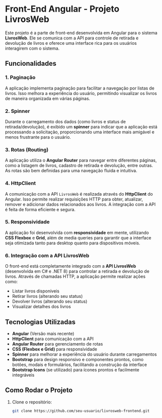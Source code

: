 # Front-End Angular - Projeto LivrosWeb

Este projeto é a parte de front-end desenvolvida em Angular para o sistema **LivrosWeb**. Ele se comunica com a API para controle de retirada e devolução de livros e oferece uma interface rica para os usuários interagirem com o sistema.

## Funcionalidades

### 1. **Paginação**
A aplicação implementa paginação para facilitar a navegação por listas de livros. Isso melhora a experiência do usuário, permitindo visualizar os livros de maneira organizada em várias páginas.

### 2. **Spinner**
Durante o carregamento dos dados (como livros e status de retirada/devolução), é exibido um **spinner** para indicar que a aplicação está processando a solicitação, proporcionando uma interface mais amigável e menos frustrante para o usuário.

### 3. **Rotas (Routing)**
A aplicação utiliza o **Angular Router** para navegar entre diferentes páginas, como a listagem de livros, cadastro de retirada e devolução, entre outras. As rotas são bem definidas para uma navegação fluida e intuitiva.

### 4. **HttpClient**
A comunicação com a API `LivrosWeb` é realizada através do **HttpClient** do Angular. Isso permite realizar requisições HTTP para obter, atualizar, remover e adicionar dados relacionados aos livros. A integração com a API é feita de forma eficiente e segura.

### 5. **Responsividade**
A aplicação foi desenvolvida com **responsividade** em mente, utilizando **CSS Flexbox** e **Grid**, além de media queries para garantir que a interface seja otimizada tanto para desktop quanto para dispositivos móveis.

### 6. **Integração com a API LivrosWeb**
O front-end está completamente integrado com a **API LivrosWeb** (desenvolvida em C# e .NET 8) para controlar a retirada e devolução de livros. Através de chamadas HTTP, a aplicação permite realizar ações como:
   - Listar livros disponíveis
   - Retirar livros (alterando seu status)
   - Devolver livros (alterando seu status)
   - Visualizar detalhes dos livros

## Tecnologias Utilizadas

- **Angular** (Versão mais recente)
- **HttpClient** para comunicação com a API
- **Angular Router** para gerenciamento de rotas
- **CSS (Flexbox e Grid)** para responsividade
- **Spinner** para melhorar a experiência do usuário durante carregamentos
- **Bootstrap** para design responsivo e componentes prontos, como botões, modais e formulários, facilitando a construção da interface
- **Bootstrap Icons** (se utilizado) para ícones prontos e facilmente integráveis

## Como Rodar o Projeto

1. Clone o repositório:
   ```bash
   git clone https://github.com/seu-usuario/livrosweb-frontend.git
